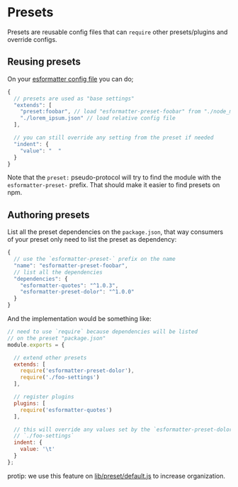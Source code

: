 # Presets

Presets are reusable config files that can `require` other presets/plugins and
override configs.

## Reusing presets

On your [esformatter config file](./config.md) you can do;

```js
{
  // presets are used as "base settings"
  "extends": [
    "preset:foobar", // load "esformatter-preset-foobar" from "./node_modules"
    "./lorem_ipsum.json" // load relative config file
  ],

  // you can still override any setting from the preset if needed
  "indent": {
    "value": "  "
  }
}
```

Note that the `preset:` pseudo-protocol will try to find the module with the
`esformatter-preset-` prefix. That should make it easier to find presets on npm.


## Authoring presets

List all the preset dependencies on the `package.json`, that way consumers of
your preset only need to list the preset as dependency:

```js
{
  // use the `esformatter-preset-` prefix on the name
  "name": "esformatter-preset-foobar",
  // list all the dependencies
  "dependencies": {
    "esformatter-quotes": "^1.0.3",
    "esformatter-preset-dolor": "^1.0.0"
  }
}
```

And the implementation would be something like:

```js
// need to use `require` because dependencies will be listed
// on the preset "package.json"
module.exports = {

  // extend other presets
  extends: [
    require('esformatter-preset-dolor'),
    require('./foo-settings')
  ],

  // register plugins
  plugins: [
    require('esformatter-quotes')
  ],

  // this will override any values set by the `esformatter-preset-dolor` and
  // `./foo-settings`
  indent: {
    value: '\t'
  }
};
```

protip: we use this feature on [lib/preset/default.js](../lib/preset/default.js)
to increase organization.
